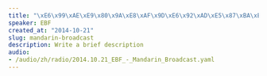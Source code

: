 ```yaml
--- 
title: "\xE6\x99\xAE\xE9\x80\x9A\xE8\xAF\x9D\xE6\x92\xAD\xE5\x87\xBA\xE7\x9A\x842014\xE5\xB9\xB410\xE6\x9C\x8821\xE6\x97\xA5"
speaker: EBF
created_at: "2014-10-21"
slug: mandarin-broadcast
description: Write a brief description
audio: 
- /audio/zh/radio/2014.10.21_EBF_-_Mandarin_Broadcast.yaml
---
```

